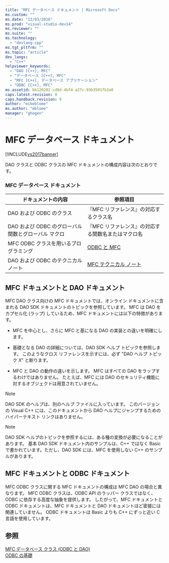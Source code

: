 ```yaml
---
title: "MFC データベース ドキュメント | Microsoft Docs"
ms.custom: ""
ms.date: "12/03/2016"
ms.prod: "visual-studio-dev14"
ms.reviewer: ""
ms.suite: ""
ms.technology: 
  - "devlang-cpp"
ms.tgt_pltfrm: ""
ms.topic: "article"
dev_langs: 
  - "C++"
helpviewer_keywords: 
  - "DAO [C++], MFC"
  - "データベース [C++], MFC"
  - "MFC [C++], データベース アプリケーション"
  - "ODBC [C++], MFC"
ms.assetid: bb120282-cd0d-4bf4-a27c-93b3501fb3a0
caps.latest.revision: 9
caps.handback.revision: 9
author: "mikeblome"
ms.author: "mblome"
manager: "ghogen"
---
```

# MFC データベース ドキュメント
[!INCLUDE[vs2017banner](../assembler/inline/includes/vs2017banner.md)]

DAO クラスと ODBC クラスの MFC ドキュメントの構成内容は次のとおりです。  
  
### MFC データベース ドキュメント  
  
|ドキュメントの内容|参照項目|  
|---------------|----------|  
|DAO および ODBC のクラス|『MFC リファレンス』の対応するクラス名|  
|DAO および ODBC のグローバル関数とグローバル マクロ|『MFC リファレンス』の対応する関数名またはマクロ名|  
|MFC ODBC クラスを用いるプログラミング|[ODBC と MFC](../data/odbc/odbc-and-mfc.md)|  
|DAO および ODBC のテクニカル ノート|[MFC テクニカル ノート](../mfc/technical-notes-by-category.md)|  
  
##  <a name="_core_mfc_documentation_and_dao_documentation"></a> MFC ドキュメントと DAO ドキュメント  
 MFC DAO クラス向けの MFC ドキュメントでは、オンライン ドキュメントに含まれる DAO SDK ドキュメントのトピックを参照しています。  MFC は DAO をカプセル化 \(ラップ\) しているため、MFC ドキュメントには以下の特徴があります。  
  
-   MFC を中心とし、さらに MFC と基になる DAO の実装との違いを明確にします。  
  
-   基礎となる DAO の詳細については、DAO SDK ヘルプ トピックを参照します。  このようなクロス リファレンスを示すには、必ず "DAO ヘルプ トピック *X*" と断ります。  
  
-   MFC と DAO の動作の違いを示します。  MFC はすべての DAO をラップするわけではありません。  たとえば、MFC には DAO のセキュリティ機能に対するオブジェクトは用意されていません。  
  
> [!NOTE]
>  DAO SDK のヘルプは、別のヘルプ ファイルに入っています。  このバージョンの Visual C\+\+ には、このドキュメントから DAO ヘルプにジャンプするためのハイパーテキスト リンクはありません。  
  
> [!NOTE]
>  DAO SDK ヘルプのトピックを参照するには、ある種の変換が必要になることがあります。  基本 DAO SDK ドキュメント内のサンプルは、C\+\+ ではなく Basic で書かれています。ただし、DAO SDK には、MFC を使用しない C\+\+ のサンプルがあります。  
  
##  <a name="_core_mfc_documentation_and_odbc_documentation"></a> MFC ドキュメントと ODBC ドキュメント  
 MFC ODBC クラスに関する MFC ドキュメントの構成は MFC DAO の場合と異なります。  MFC ODBC クラスは、ODBC API のラッパー クラスではなく、ODBC に依存する高度な抽象を提供します。  したがって、MFC ドキュメントと ODBC ドキュメントは、MFC ドキュメントと DAO ドキュメントほど密接には関連していません。  ODBC ドキュメントは Basic よりも C\+\+ にずっと近い C 言語を使用しています。  
  
## 参照  
 [MFC データベース クラス \(ODBC と DAO\)](../Topic/MFC%20Database%20Classes%20\(ODBC%20and%20DAO\).md)   
 [ODBC の基礎](../data/odbc/odbc-basics.md)